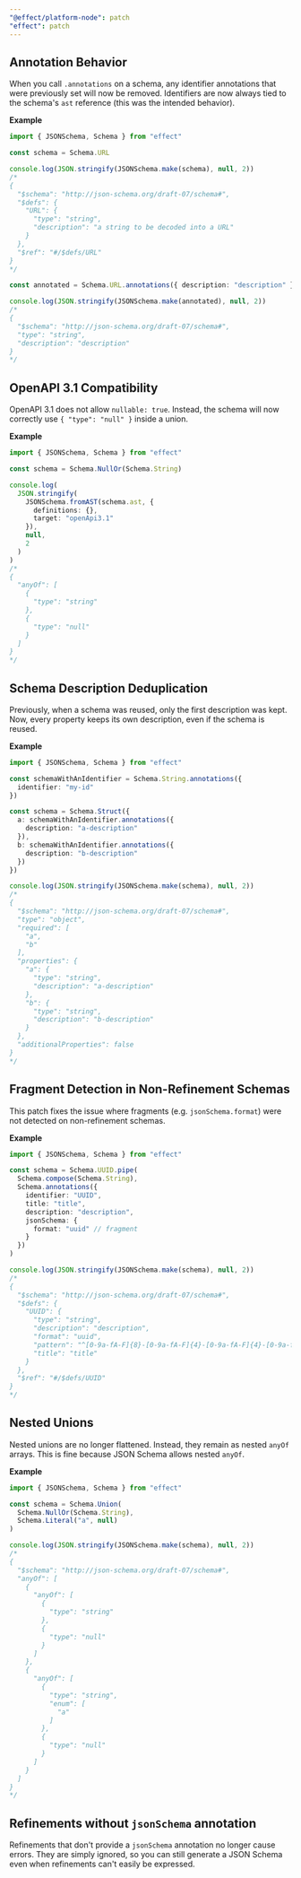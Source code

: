 ```yaml
---
"@effect/platform-node": patch
"effect": patch
---
```


## Annotation Behavior

When you call `.annotations` on a schema, any identifier annotations that were previously set will now be removed. Identifiers are now always tied to the schema's `ast` reference (this was the intended behavior).

**Example**

```ts
import { JSONSchema, Schema } from "effect"

const schema = Schema.URL

console.log(JSON.stringify(JSONSchema.make(schema), null, 2))
/*
{
  "$schema": "http://json-schema.org/draft-07/schema#",
  "$defs": {
    "URL": {
      "type": "string",
      "description": "a string to be decoded into a URL"
    }
  },
  "$ref": "#/$defs/URL"
}
*/

const annotated = Schema.URL.annotations({ description: "description" })

console.log(JSON.stringify(JSONSchema.make(annotated), null, 2))
/*
{
  "$schema": "http://json-schema.org/draft-07/schema#",
  "type": "string",
  "description": "description"
}
*/
```

## OpenAPI 3.1 Compatibility

OpenAPI 3.1 does not allow `nullable: true`.
Instead, the schema will now correctly use `{ "type": "null" }` inside a union.

**Example**

```ts
import { JSONSchema, Schema } from "effect"

const schema = Schema.NullOr(Schema.String)

console.log(
  JSON.stringify(
    JSONSchema.fromAST(schema.ast, {
      definitions: {},
      target: "openApi3.1"
    }),
    null,
    2
  )
)
/*
{
  "anyOf": [
    {
      "type": "string"
    },
    {
      "type": "null"
    }
  ]
}
*/
```

## Schema Description Deduplication

Previously, when a schema was reused, only the first description was kept.
Now, every property keeps its own description, even if the schema is reused.

**Example**

```ts
import { JSONSchema, Schema } from "effect"

const schemaWithAnIdentifier = Schema.String.annotations({
  identifier: "my-id"
})

const schema = Schema.Struct({
  a: schemaWithAnIdentifier.annotations({
    description: "a-description"
  }),
  b: schemaWithAnIdentifier.annotations({
    description: "b-description"
  })
})

console.log(JSON.stringify(JSONSchema.make(schema), null, 2))
/*
{
  "$schema": "http://json-schema.org/draft-07/schema#",
  "type": "object",
  "required": [
    "a",
    "b"
  ],
  "properties": {
    "a": {
      "type": "string",
      "description": "a-description"
    },
    "b": {
      "type": "string",
      "description": "b-description"
    }
  },
  "additionalProperties": false
}
*/
```

## Fragment Detection in Non-Refinement Schemas

This patch fixes the issue where fragments (e.g. `jsonSchema.format`) were not detected on non-refinement schemas.

**Example**

```ts
import { JSONSchema, Schema } from "effect"

const schema = Schema.UUID.pipe(
  Schema.compose(Schema.String),
  Schema.annotations({
    identifier: "UUID",
    title: "title",
    description: "description",
    jsonSchema: {
      format: "uuid" // fragment
    }
  })
)

console.log(JSON.stringify(JSONSchema.make(schema), null, 2))
/*
{
  "$schema": "http://json-schema.org/draft-07/schema#",
  "$defs": {
    "UUID": {
      "type": "string",
      "description": "description",
      "format": "uuid",
      "pattern": "^[0-9a-fA-F]{8}-[0-9a-fA-F]{4}-[0-9a-fA-F]{4}-[0-9a-fA-F]{4}-[0-9a-fA-F]{12}$",
      "title": "title"
    }
  },
  "$ref": "#/$defs/UUID"
}
*/
```

## Nested Unions

Nested unions are no longer flattened. Instead, they remain as nested `anyOf` arrays.
This is fine because JSON Schema allows nested `anyOf`.

**Example**

```ts
import { JSONSchema, Schema } from "effect"

const schema = Schema.Union(
  Schema.NullOr(Schema.String),
  Schema.Literal("a", null)
)

console.log(JSON.stringify(JSONSchema.make(schema), null, 2))
/*
{
  "$schema": "http://json-schema.org/draft-07/schema#",
  "anyOf": [
    {
      "anyOf": [
        {
          "type": "string"
        },
        {
          "type": "null"
        }
      ]
    },
    {
      "anyOf": [
        {
          "type": "string",
          "enum": [
            "a"
          ]
        },
        {
          "type": "null"
        }
      ]
    }
  ]
}
*/
```

## Refinements without `jsonSchema` annotation

Refinements that don't provide a `jsonSchema` annotation no longer cause errors.
They are simply ignored, so you can still generate a JSON Schema even when refinements can't easily be expressed.
